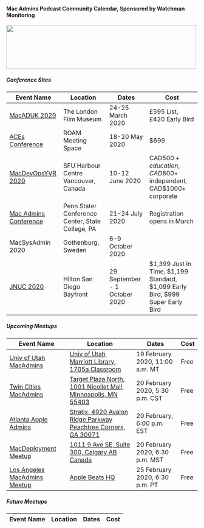 #### Mac Admins Podcast Community Calendar, Sponsored by Watchman Monitoring

[<img src="https://podcast.macadmins.org/wp-content/uploads/2017/06/Watchman-Monitoring-logo-blue.png" alt="" width="500" height="115" />](https://www.watchmanmonitoring.com)

##### Conference Sites

| Event Name | Location | Dates | Cost |
|------------|----------|-------|------|
| [MacADUK 2020](https://macad.uk) | The London Film Museum | 24-25 March 2020 | £595 List, £420 Early Bird |
| [ACEs Conference](https://acesconf.com) | ROAM Meeting Space | 18-20 May 2020 | $699 |
| [MacDevOpsYVR 2020](https://MDOYVR.com) | SFU Harbour Centre Vancouver, Canada | 10-12 June 2020 | CAD$500+ education, CAD$800+ independent, CAD$1000+ corporate |
| [Mac Admins Conference](https://macadmins.psu.edu/) | Penn Stater Conference Center, State College, PA | 21-24 July 2020 | Registration opens in March |
| MacSysAdmin 2020 | Gothenburg, Sweden | 6-9 October 2020 |  |
| [JNUC 2020](https://www.jamf.com/events/jamf-nation-user-conference/2020/) | Hilton San Diego Bayfront | 29 September - 1 October 2020 | $1,399 Just in Time, $1,199 Standard, $1,099 Early Bird, $999 Super Early Bird |


##### Upcoming Meetups

| Event Name | Location | Dates | Cost |
|------------|----------|-------|------|
| [Univ of Utah MacAdmins](https://apple.lib.utah.edu) | [Univ of Utah, Marriott Library, 1705a Classroom](https://apple.lib.utah.edu/mac-managers-meeting-directions-1705a/) | 19 February 2020, 11:00 a.m. MT  | Free |
| [Twin Cities MacAdmins](https://www.eventbrite.com/e/twin-cities-mac-admins-meetup-at-target-february-20-2020-tickets-92379019133) | [Target Plaza North, 1001 Nicollet Mall, Minneapolis, MN 55403](https://goo.gl/maps/MZJKgScGuaoU1WWs6) | 20 February 2020, 5:30 p.m. CST  | Free |
| [Atlanta Apple Admins](https://www.meetup.com/Atlanta-Apple-Admins/events/268285748/) | [Stratix, 4920 Avalon Ridge Parkway Peachtree Corners, GA 30071](https://goo.gl/maps/oGBu7AUksVanVScs9) | 20 February, 6:00 p.m. EST | Free |
| [MacDeployment Meetup](https://macdeployment.ca) | [1011 9 Ave SE, Suite 300, Calgary AB Canada](https://maps.apple.com/?address=1011%209%20Ave%20SE,%20Calgary%20AB%20T2G%200H7,%20Canada&ll=51.042549,-114.038709) | 20 February 2020, 6:30 p.m. MST | Free |
| [Los Angeles MacAdmins Meetup](https://www.jamf.com/jamf-nation/events/user-groups/333/los-angeles-mac-admins-meet-up) | [Apple Beats HQ](https://goo.gl/maps/MFjL7z9M7bhiymUA9) | 25 February 2020, 6:30 p.m. PT | Free |

##### Future Meetups

| Event Name | Location | Dates | Cost |
|------------|----------|-------|------|
